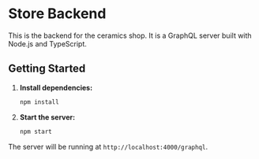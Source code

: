 # Store Backend

This is the backend for the ceramics shop. It is a GraphQL server built with Node.js and TypeScript.

## Getting Started

1.  **Install dependencies:**
    ```bash
    npm install
    ```

2.  **Start the server:**
    ```bash
    npm start
    ```

The server will be running at `http://localhost:4000/graphql`.

